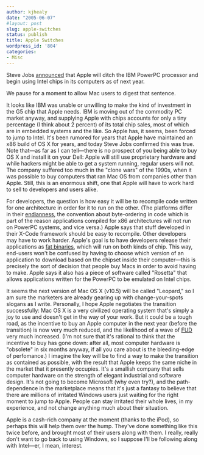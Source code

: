 ```yaml
---
author: kjhealy
date: "2005-06-07"
#layout: post
slug: apple-switches
status: publish
title: Apple Switches
wordpress_id: '804'
categories:
- Misc
---
```


Steve Jobs [announced](http://www.apple.com/pr/library/2005/jun/06intel.html) that Apple will ditch the IBM PowerPC processor and begin using Intel chips in its computers as of next year.

We pause for a moment to allow Mac users to digest that sentence.

It looks like IBM was unable or unwilling to make the kind of investment in the G5 chip that Apple needs. IBM is moving out of the commodity PC market anyway, and supplying Apple with chips accounts for only a tiny percentage (I think about 2 percent) of its total chip sales, most of which are in embedded systems and the like. So Apple has, it seems, been forced to jump to Intel. It's been rumored for years that Apple have maintained an x86 build of OS X for years, and today Steve Jobs confirmed this was true. Note that—as far as I can tell—there is no prospect of you being able to buy OS X and install it on your Dell: Apple will still use proprietary hardware and while hackers might be able to get a system running, regular users will not. The company suffered too much in the "clone wars" of the 1990s, when it was possible to buy computers that ran Mac OS from companies other than Apple. Still, this is an enormous shift, one that Apple will have to work hard to sell to developers and users alike.

For developers, the question is how easy it will be to recompile code written for one architecture in order for it to run on the other. (The platforms differ in their [endianness](http://en.wikipedia.org/wiki/Endianness), the convention about byte-ordering in code which is part of the reason applications compiled for x86 architectures will not run on PowerPC systems, and vice versa.) Apple says that stuff developed in their X-Code framework should be easy to recompile. Other developers may have to work harder. Apple's goal is to have developers release their applications as [fat binaries](http://en.wikipedia.org/wiki/Fat_binary), which will run on both kinds of chip. This way, end-users won't be confused by having to choose which version of an application to download based on the chipset inside their computer—this is precisely the sort of decision that people buy Macs in order to avoid having to make. Apple says it also has a piece of software called "Rosetta" that allows applications written for the PowerPC to be emulated on Intel chips.

It seems the next version of Mac OS X (v10.5) will be called "Leopard," so I am sure the marketers are already gearing up with change-your-spots slogans as I write. Personally, I hope Apple negotiates the transition successfully: Mac OS X is a very civilized operating system that's simply a joy to use and doesn't get in the way of your work. But it could be a tough road, as the incentive to buy an Apple computer in the next year (before the transition) is now very much reduced, and the likelihood of a wave of [FUD](http://en.wikipedia.org/wiki/FUD) very much increased. (I'm not sure that it's rational to think that the incentive to buy has gone down: after all, most computer hardware is "obsolete" in six months anyway, if all you care about is the bleeding-edge of perfomance.) I imagine the key will be to find a way to make the transition as contained as possible, with the result that Apple keeps the same niche in the market that it presently occupies. It's a smallish company that sells computer hardware on the strength of elegant industrial and software design. It's not going to become Microsoft (why even try?), and the path-dependence in the marketplace means that it's just a fantasy to believe that there are millions of irritated Windows users just waiting for the right moment to jump to Apple. People can stay irritated their whole lives, in my experience, and not change anything much about their situation.

Apple is a cash-rich company at the moment (thanks to the iPod), so perhaps this will help them over the hump. They've done something like this twice before, and brought most of their users along with them. I really, really don't want to go back to using Windows, so I suppose I'll be following along with Intel—er, I mean, interest.

